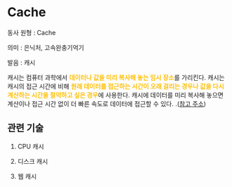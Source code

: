 



# Cache

동사 원형 : Cache

의미  : 은닉처, 고속완충기억기

발음 : 캐시

캐시는 컴퓨터 과학에서 <span style="color:#FFBF00; font-weight:bold;">데이터나 값을 미리 복사해 놓는 임시 장소</span>를 가리킨다. 캐시는 캐시의 접근 시간에 비해 <span style="color:#FFBF00; font-weight:bold;">원래 데이터를 접근하는 시간이 오래 걸리는 경우나 값을 다시 계산하는 시간을 절약하고 싶은 경우</span>에 사용한다. 캐시에 데이터를 미리 복사해 놓으면 계산이나 접근 시간 없이 더 빠른 속도로 데이터에 접근할 수 있다.
.([참고 주소](https://dl.acm.org/doi/10.1145/3195836.3195861))

## 관련 기술
1. CPU 캐시

2. 디스크 캐시

3. 웹 캐시
